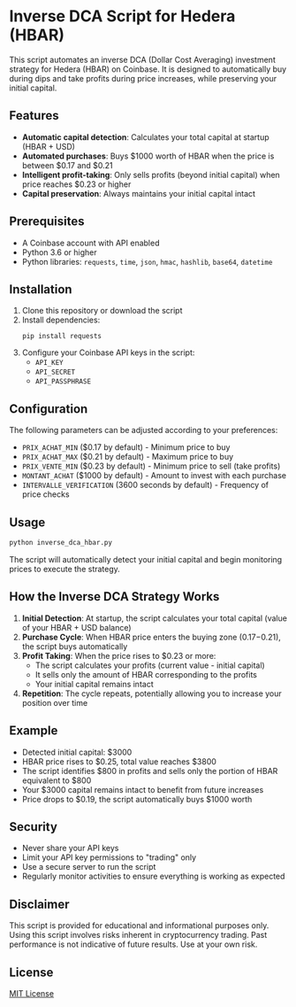# Inverse DCA Script for Hedera (HBAR)

This script automates an inverse DCA (Dollar Cost Averaging) investment strategy for Hedera (HBAR) on Coinbase. It is designed to automatically buy during dips and take profits during price increases, while preserving your initial capital.

## Features

- **Automatic capital detection**: Calculates your total capital at startup (HBAR + USD)
- **Automated purchases**: Buys $1000 worth of HBAR when the price is between $0.17 and $0.21
- **Intelligent profit-taking**: Only sells profits (beyond initial capital) when price reaches $0.23 or higher
- **Capital preservation**: Always maintains your initial capital intact

## Prerequisites

- A Coinbase account with API enabled
- Python 3.6 or higher
- Python libraries: `requests`, `time`, `json`, `hmac`, `hashlib`, `base64`, `datetime`

## Installation

1. Clone this repository or download the script
2. Install dependencies:
   ```
   pip install requests
   ```
3. Configure your Coinbase API keys in the script:
   - `API_KEY`
   - `API_SECRET`
   - `API_PASSPHRASE`

## Configuration

The following parameters can be adjusted according to your preferences:

- `PRIX_ACHAT_MIN` ($0.17 by default) - Minimum price to buy
- `PRIX_ACHAT_MAX` ($0.21 by default) - Maximum price to buy
- `PRIX_VENTE_MIN` ($0.23 by default) - Minimum price to sell (take profits)
- `MONTANT_ACHAT` ($1000 by default) - Amount to invest with each purchase
- `INTERVALLE_VERIFICATION` (3600 seconds by default) - Frequency of price checks

## Usage

```bash
python inverse_dca_hbar.py
```

The script will automatically detect your initial capital and begin monitoring prices to execute the strategy.

## How the Inverse DCA Strategy Works

1. **Initial Detection**: At startup, the script calculates your total capital (value of your HBAR + USD balance)
2. **Purchase Cycle**: When HBAR price enters the buying zone ($0.17-$0.21), the script buys automatically
3. **Profit Taking**: When the price rises to $0.23 or more:
   - The script calculates your profits (current value - initial capital)
   - It sells only the amount of HBAR corresponding to the profits
   - Your initial capital remains intact
4. **Repetition**: The cycle repeats, potentially allowing you to increase your position over time

## Example

- Detected initial capital: $3000
- HBAR price rises to $0.25, total value reaches $3800
- The script identifies $800 in profits and sells only the portion of HBAR equivalent to $800
- Your $3000 capital remains intact to benefit from future increases
- Price drops to $0.19, the script automatically buys $1000 worth

## Security

- Never share your API keys
- Limit your API key permissions to "trading" only
- Use a secure server to run the script
- Regularly monitor activities to ensure everything is working as expected

## Disclaimer

This script is provided for educational and informational purposes only. Using this script involves risks inherent in cryptocurrency trading. Past performance is not indicative of future results. Use at your own risk.

## License

[MIT License](LICENSE)
